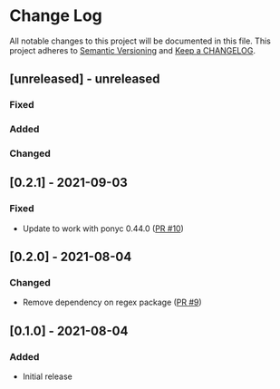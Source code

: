 # Change Log

All notable changes to this project will be documented in this file. This project adheres to [Semantic Versioning](http://semver.org/) and [Keep a CHANGELOG](http://keepachangelog.com/).

## [unreleased] - unreleased

### Fixed


### Added


### Changed


## [0.2.1] - 2021-09-03

### Fixed

- Update to work with ponyc 0.44.0 ([PR #10](https://github.com/ponylang/templates/pull/10))

## [0.2.0] - 2021-08-04

### Changed

- Remove dependency on regex package ([PR #9](https://github.com/ponylang/templates/pull/9))

## [0.1.0] - 2021-08-04

### Added

- Initial release

